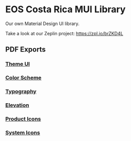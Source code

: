 # EOS Costa Rica MUI Library
Our own Material Design UI library.

Take a look at our Zeplin project: https://zpl.io/brZKD4L

## PDF Exports
### [Theme UI](./exports/Theme_UI.pdf)
### [Color Scheme](./exports/Color_Scheme.pdf)
### [Typography](./exports/Typography_Scale.pdf) 
### [Elevation](./exports/Elevation.pdf)
### [Product Icons](./exports/System_Icons.pdf)
### [System Icons](./exports/Color_Scheme.pdf)


